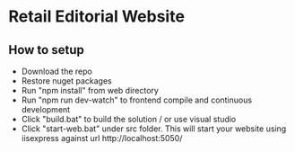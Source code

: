 # Retail Editorial Website

## How to setup

- Download the repo
- Restore nuget packages
- Run "npm install" from web directory
- Run "npm run dev-watch" to frontend compile and continuous development
- Click "build.bat" to build the solution / or use visual studio
- Click "start-web.bat" under src folder. This will start your website using iisexpress against url http://localhost:5050/